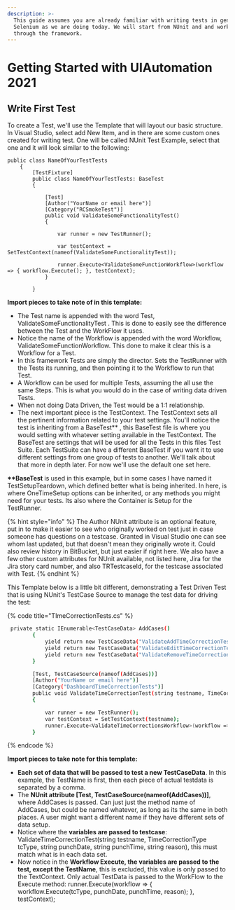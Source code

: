 ```yaml
---
description: >-
  This guide assumes you are already familiar with writing tests in general with
  Selenium as we are doing today. We will start from NUnit and and work our way
  through the framework.
---
```


# Getting Started with UIAutomation 2021

## Write First Test

To create a Test, we'll use the Template that will layout our basic structure. In Visual Studio, select add New Item, and in there are some custom ones created for writing test. One will be called NUnit Test Example, select that one and it will look similar to the following: 

```
public class NameOfYourTestTests
    {
        [TestFixture]
        public class NameOfYourTestTests: BaseTest
        {

            [Test]
            [Author("YourName or email here")]
            [Category("RCSmokeTest")]
            public void ValidateSomeFunctionalityTest()
            {

                var runner = new TestRunner();

                var testContext = SetTestContext(nameof(ValidateSomeFunctionalityTest));

                runner.Execute<ValidateSomeFunctionWorkflow>(workflow => { workflow.Execute(); }, testContext);
            }

        }
```

**Import pieces to take note of in this template:** 

* The Test name is appended with the word Test, ValidateSomeFunctionalityTest . This is done to easily see the difference between the Test and the WorkFlow it uses. 
* Notice the name of the Workflow is appended with the word Workflow, ValidateSomeFunctionWorkflow. This done to make it clear this is a Workflow for a Test. 
* In this framework Tests are simply the director. Sets the TestRunner with the Tests its running, and then pointing it to the Workflow to run that Test.  
* A Workflow can be used for multiple Tests, assuming the all use the same Steps. This is what you would do in the case of writing data driven Tests. 
* When not doing Data Driven, the Test would be a 1:1 relationship. 
* The next important piece is the TestContext. The TestContext sets all the pertinent information related to your test settings. You'll notice the test is inheriting from a BaseTest\*\* , this BaseTest file is where you would setting with whatever setting available in the TestContext. The BaseTest are settings that will be used for all the Tests in this files Test Suite. Each TestSuite can have a different BaseTest if you want it to use different settings from one group of tests to another. We'll talk about that more in depth later. For now we'll use the default one set here.

**\*\*BaseTest** is used in this example, but in some cases I have named it TestSetupTeardown, which defined better what is being inherited. In here, is where OneTimeSetup options can be inherited, or any methods you might need for your tests. Its also where the Container is Setup for the TestRunner.

{% hint style="info" %}
 The Author NUnit attribute is an optional feature, put in to make it easier to see who originally worked on test just in case someone has questions on a testcase. Granted in Visual Studio one can see whom last updated, but that doesn't mean they originally wrote it. Could also review history in BitBucket, but just easier if right here. We also have a few other custom attributes for NUnit available, not listed here, Jira for the Jira story card number, and also TRTestcaseId, for the testcase associated with Test.
{% endhint %}

This Template below is a little bit different, demonstrating a Test Driven Test that is using NUnit's TestCase Source to manage the test data for driving the test:

{% code title="TImeCorrectionTests.cs" %}
```bash
 private static IEnumerable<TestCaseData> AddCases()
        {
            yield return new TestCaseData("ValidateAddTimeCorrectionTests", TimeCorrectionType.Add, PunchType.ClockIn, "04/15/21", "8:00 AM", "Automated Time Correction Add Test");
            yield return new TestCaseData("ValidateEditTimeCorrectionTests", TimeCorrectionType.Edit, PunchType.ClockIn, "04/15/21", "8:00 AM", "Automated Time Correction Edit Test");
            yield return new TestCaseData("ValidateRemoveTimeCorrectionTests", TimeCorrectionType.Remove, PunchType.ClockIn, "04/15/21", "8:00 AM", "Automated Time Correction Remove Test");
        }

        [Test, TestCaseSource(nameof(AddCases))]
        [Author("YourName or email here")]
        [Category("DashboardTimeCorrectionTests")]        
        public void ValidateTimeCorrectionTest(string testname, TimeCorrectionType tcType, string punchDate, string punchTime, string reason)
        {

            var runner = new TestRunner();
            var testContext = SetTestContext(testname);
            runner.Execute<ValidateTimeCorrectionsWorkflow>(workflow => { workflow.Execute(tcType, punchDate, punchTime, reason); }, testContext);
        }
```
{% endcode %}

**Import pieces to take note for this template:** 

* **Each set of data that will be passed to test a new TestCaseData**. In this example, the TestName is first, then each piece of actual testdata is separated by a comma. 
* The **NUnit attribute \[Test, TestCaseSource\(nameof\(AddCases\)\)\]**, where AddCases is passed. Can just just the method name of AddCases, but could be named whatever, as long as its the same in both places. A user might want a different name if they have different sets of data setup. 
* Notice where the **variables are passed to testcase**: ValidateTimeCorrectionTest\(string testname, TimeCorrectionType tcType, string punchDate, string punchTime, string reason\), this must match what is in each data set. 
* Now notice in the **Workflow Execute, the variables are passed to the test, except the TestName**, this is excluded, this value is only passed to the TextContext. Only actual TestData is passed to the WorkFlow to the Execute method:   runner.Execute\(workflow =&gt; { workflow.Execute\(tcType, punchDate, punchTime, reason\); }, testContext\);

